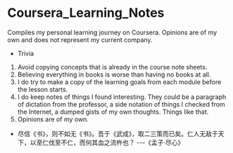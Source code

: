# Coursera_Learning_Notes
Compiles my personal learning journey on Coursera. Opinions are of my own and does not represent my current company. 

- Trivia
1. Avoid copying concepts that is already in the course note sheets. 
2. Believing everything in books is worse than having no books at all.
3. I do try to make a copy of the learning goals from each module before the lesson starts. 
4. I do keep notes of things I found interesting. They could be a paragraph of dictation from the professor, a side notation 
of things I checked from the Internet, a dumped gists of my own thoughts. Things like that. 
5. Opinions are of my own. 





- 尽信《书》，则不如无《书》。吾于《武成》，取二三策而已矣。仁人无敌于天下，以至仁伐至不仁，而何其血之流杵也？
   ---《孟子·尽心》

